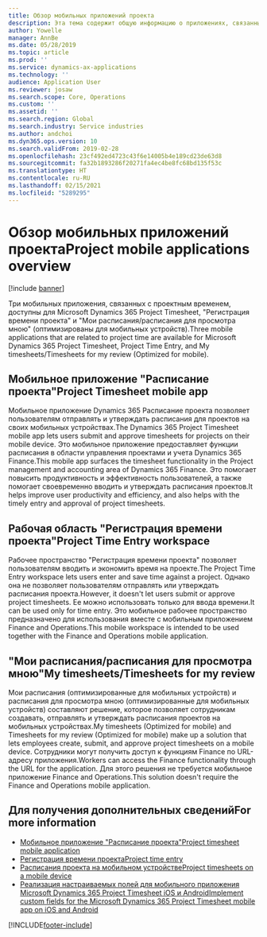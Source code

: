 ```yaml
---
title: Обзор мобильных приложений проекта
description: Эта тема содержит общую информацию о приложениях, связанных со временем проекта, для Microsoft Dynamics 365 Project Timesheet, "Регистрация времени проекта" и "Мои расписания/расписания", которые доступны на мобильном устройстве.
author: Yowelle
manager: AnnBe
ms.date: 05/28/2019
ms.topic: article
ms.prod: ''
ms.service: dynamics-ax-applications
ms.technology: ''
audience: Application User
ms.reviewer: josaw
ms.search.scope: Core, Operations
ms.custom: ''
ms.assetid: ''
ms.search.region: Global
ms.search.industry: Service industries
ms.author: andchoi
ms.dyn365.ops.version: 10
ms.search.validFrom: 2019-02-28
ms.openlocfilehash: 23cf492ed4723c43f6e14005b4e189cd23de63d8
ms.sourcegitcommit: fa32b1893286f20271fa4ec4be8fc68bd135f53c
ms.translationtype: HT
ms.contentlocale: ru-RU
ms.lasthandoff: 02/15/2021
ms.locfileid: "5289295"
---
```

# <a name="project-mobile-applications-overview"></a><span data-ttu-id="71145-103">Обзор мобильных приложений проекта</span><span class="sxs-lookup"><span data-stu-id="71145-103">Project mobile applications overview</span></span>

[!include [banner](../includes/banner.md)]

<span data-ttu-id="71145-104">Три мобильных приложения, связанных с проектным временем, доступны для Microsoft Dynamics 365 Project Timesheet, "Регистрация времени проекта" и "Мои расписания/расписания для просмотра мною" (оптимизированы для мобильных устройств).</span><span class="sxs-lookup"><span data-stu-id="71145-104">Three mobile applications that are related to project time are available for Microsoft Dynamics 365 Project Timesheet, Project Time Entry, and My timesheets/Timesheets for my review (Optimized for mobile).</span></span>

## <a name="project-timesheet-mobile-app"></a><span data-ttu-id="71145-105">Мобильное приложение "Расписание проекта"</span><span class="sxs-lookup"><span data-stu-id="71145-105">Project Timesheet mobile app</span></span>

<span data-ttu-id="71145-106">Мобильное приложение Dynamics 365 Расписание проекта позволяет пользователям отправлять и утверждать расписания для проектов на своих мобильных устройствах.</span><span class="sxs-lookup"><span data-stu-id="71145-106">The Dynamics 365 Project Timesheet mobile app lets users submit and approve timesheets for projects on their mobile device.</span></span> <span data-ttu-id="71145-107">Это мобильное приложение предоставляет функции расписания в области управления проектами и учета Dynamics 365 Finance.</span><span class="sxs-lookup"><span data-stu-id="71145-107">This mobile app surfaces the timesheet functionality in the Project management and accounting area of Dynamics 365 Finance.</span></span> <span data-ttu-id="71145-108">Это помогает повысить продуктивность и эффективность пользователей, а также помогает своевременно вводить и утверждать расписания проектов.</span><span class="sxs-lookup"><span data-stu-id="71145-108">It helps improve user productivity and efficiency, and also helps with the timely entry and approval of project timesheets.</span></span>

## <a name="project-time-entry-workspace"></a><span data-ttu-id="71145-109">Рабочая область "Регистрация времени проекта"</span><span class="sxs-lookup"><span data-stu-id="71145-109">Project Time Entry workspace</span></span>

<span data-ttu-id="71145-110">Рабочее пространство "Регистрация времени проекта" позволяет пользователям вводить и экономить время на проекте.</span><span class="sxs-lookup"><span data-stu-id="71145-110">The Project Time Entry workspace lets users enter and save time against a project.</span></span> <span data-ttu-id="71145-111">Однако она не позволяет пользователям отправлять или утверждать расписания проекта.</span><span class="sxs-lookup"><span data-stu-id="71145-111">However, it doesn't let users submit or approve project timesheets.</span></span> <span data-ttu-id="71145-112">Ее можно использовать только для ввода времени.</span><span class="sxs-lookup"><span data-stu-id="71145-112">It can be used only for time entry.</span></span> <span data-ttu-id="71145-113">Это мобильное рабочее пространство предназначено для использования вместе с мобильным приложением Finance and Operations.</span><span class="sxs-lookup"><span data-stu-id="71145-113">This mobile workspace is intended to be used together with the Finance and Operations mobile application.</span></span>

## <a name="my-timesheetstimesheets-for-my-review"></a><span data-ttu-id="71145-114">"Мои расписания/расписания для просмотра мною"</span><span class="sxs-lookup"><span data-stu-id="71145-114">My timesheets/Timesheets for my review</span></span>

<span data-ttu-id="71145-115">Мои расписания (оптимизированные для мобильных устройств) и расписания для просмотра мною (оптимизированные для мобильных устройств) составляют решение, которое позволяет сотрудникам создавать, отправлять и утверждать расписания проектов на мобильных устройствах.</span><span class="sxs-lookup"><span data-stu-id="71145-115">My timesheets (Optimized for mobile) and Timesheets for my review (Optimized for mobile) make up a solution that lets employees create, submit, and approve project timesheets on a mobile device.</span></span> <span data-ttu-id="71145-116">Сотрудники могут получить доступ к функциям Finance по URL-адресу приложения.</span><span class="sxs-lookup"><span data-stu-id="71145-116">Workers can access the Finance functionality through the URL for the application.</span></span> <span data-ttu-id="71145-117">Для этого решения не требуется мобильное приложение Finance and Operations.</span><span class="sxs-lookup"><span data-stu-id="71145-117">This solution doesn't require the Finance and Operations mobile application.</span></span>

## <a name="for-more-information"></a><span data-ttu-id="71145-118">Для получения дополнительных сведений</span><span class="sxs-lookup"><span data-stu-id="71145-118">For more information</span></span>

- [<span data-ttu-id="71145-119">Мобильное приложение "Расписание проекта"</span><span class="sxs-lookup"><span data-stu-id="71145-119">Project timesheet mobile application</span></span>](project-timesheet.md)
- [<span data-ttu-id="71145-120">Регистрация времени проекта</span><span class="sxs-lookup"><span data-stu-id="71145-120">Project time entry</span></span>]( project-time-entry-mobile-workspace.md)
- [<span data-ttu-id="71145-121">Расписания проекта на мобильном устройстве</span><span class="sxs-lookup"><span data-stu-id="71145-121">Project timesheets on a mobile device</span></span>](Mobile-timesheets.md)
- [<span data-ttu-id="71145-122">Реализация настраиваемых полей для мобильного приложения Microsoft Dynamics 365 Project Timesheet iOS и Android</span><span class="sxs-lookup"><span data-stu-id="71145-122">Implement custom fields for the Microsoft Dynamics 365 Project Timesheet mobile app on iOS and Android</span></span>](custom-fields-mobile.md)


[!INCLUDE[footer-include](../includes/footer-banner.md)]